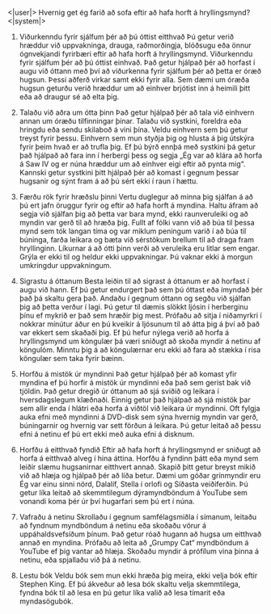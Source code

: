 <|user|>
Hvernig get ég farið að sofa eftir að hafa horft á hryllingsmynd?
<|system|>
1. Viðurkenndu fyrir sjálfum þér að þú óttist eitthvað
Þú getur verið hræddur við uppvakninga, drauga, raðmorðingja, blóðsugu eða önnur ógnvekjandi fyrirbæri eftir að hafa horft á hryllingsmynd. Viðurkenndu fyrir sjálfum þér að þú óttist einhvað. Það getur hjálpað þér að horfast í augu við óttann með því að viðurkenna fyrir sjálfum þér að þetta er óræð hugsun. Þessi aðferð virkar samt ekki fyrir alla. Sem dæmi um óræða hugsun geturðu verið hræddur um að einhver brjótist inn á heimili þitt eða að draugur sé að elta þig.

2. Talaðu við aðra um ótta þinn
Það getur hjálpað þér að tala við einhvern annan um óræðu tilfinningar þínar. Talaðu við systkini, foreldra eða hringdu eða sendu skilaboð á vini þína. Veldu einhvern sem þú getur treyst fyrir þessu. Einhvern sem mun styðja þig og hlusta á þig útskýra fyrir þeim hvað er að trufla þig. Ef þú býrð ennþá með systkini þá getur það hjálpað að fara inn í herbergi þess og segja  „Ég var að klára að horfa á Saw IV og er núna hræddur um að einhver eigi eftir að pynta mig“. Kannski getur systkini þitt hjálpað þér að komast í gegnum þessar hugsanir og sýnt fram á að þú sért ekki í raun í hættu.

3. Færðu rök fyrir hræðslu þinni
Vertu duglegur að minna þig sjálfan á að þú ert jafn öruggur fyrir og eftir að hafa horft á myndina. Haltu áfram að segja við sjálfan þig að þetta var bara mynd, ekki raunveruleiki og að myndin var gerð til að hræða þig. Fullt af fólki vann við að búa til þessa mynd sem tók langan tíma og var miklum peningum varið í að búa til búninga, farða leikara og bæta við sérstökum brellum til að draga fram hryllinginn. Líkurnar á að ótti þinn verði að veruleika eru litlar sem engar. Grýla er ekki til og heldur ekki uppvakningar. Þú vaknar ekki á morgun umkringdur uppvakningum.

4. Sigrastu á óttanum
Besta leiðin til að sigrast á óttanum er að horfast í augu við hann. Ef þú getur endurgert það sem þú óttast eða ímyndað þér það þá skaltu gera það. Andaðu í gegnum óttann og segðu við sjálfan þig að þetta verður í lagi. Þú getur til dæmis slökkt ljósin í herberginu þínu ef mykrið er það sem hræðir þig mest. Prófaðu að sitja í niðamyrkri í nokkrar mínútur áður en þú kveikir á ljósunum til að átta þig á því að það var ekkert sem skaðaði þig. Ef þú hefur nýlega verið að horfa á hryllingsmynd um köngulær þá væri sniðugt að skoða myndir á netinu af köngulóm. Minntu þig á að köngulærnar eru ekki að fara að stækka í risa köngulær sem taka fyrir bæinn.

5. Horfðu á mistök úr myndinni
Það getur hjálpað þér að komast yfir myndina ef þú horfir á mistök úr myndinni eða það sem gerist bak við tjöldin. Það getur dregið úr óttanum að sjá sviðið og leikara í hversdagslegum klæðnaði. Einnig getur það hjálpað að sjá mistök þar sem allir enda í hlátri eða horfa á viðtöl við leikara úr myndinni. Oft fylgja auka efni með myndinni á DVD-disk sem sýna hvernig myndin var gerð, búningarnir og hvernig var sett förðun á leikara. Þú getur leitað að þessu efni á netinu ef þú ert ekki með auka efni á disknum.

6. Horfðu á eitthvað fyndið
Eftir að hafa horft á hryllingsmynd er sniðugt að horfa á eitthvað alveg í hina áttina. Horfðu á fyndinn þátt eða mynd sem leiðir slæmu hugsanirnar eitthvert annað. Skapið þitt getur breyst mikið við að hlæja og hjálpað þér að líða betur. Dæmi um góðar grínmyndir eru Ég var einu sinni nörd, Dalalíf, Stella í orlofi og Síðasta veiðiferðin. Þú getur líka leitað að skemmtilegum dýramyndböndum á YouTube sem vonandi koma þér úr því hugarfari sem þú ert í núna.

7. Vafraðu á netinu
Skrollaðu í gegnum samfélagsmiðla í símanum, leitaðu að fyndnum myndböndum á netinu eða skoðaðu vörur á uppáhaldsvefsíðum þínum. Það getur róað hugann að hugsa um eitthvað annað en myndina. Prófaðu að leita að  „Grumpy Cat“ myndböndum á YouTube ef þig vantar að hlæja. Skoðaðu myndir á prófílum vina þinna á netinu, eða spjallaðu við þá á netinu.

8. Lestu bók
Veldu bók sem mun ekki hræða þig meira, ekki velja bók eftir Stephen King. Ef þú ákveður að lesa bók skaltu velja skemmtilega, fyndna bók til að lesa en þú getur líka valið að lesa tímarit eða myndasögubók. 